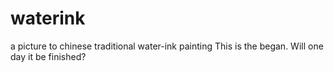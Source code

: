 # waterink
a picture to chinese traditional water-ink painting
This is the began. Will one day it be finished?
